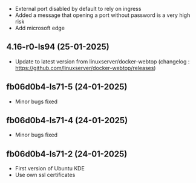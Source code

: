 - External port disabled by default to rely on ingress
- Added a message that opening a port without password is a very high risk
- Add microsoft edge

## 4.16-r0-ls94 (25-01-2025)
- Update to latest version from linuxserver/docker-webtop (changelog : https://github.com/linuxserver/docker-webtop/releases)

## fb06d0b4-ls71-5 (24-01-2025)
- Minor bugs fixed

## fb06d0b4-ls71-4 (24-01-2025)
- Minor bugs fixed

## fb06d0b4-ls71-2 (24-01-2025)
- First version of Ubuntu KDE
- Use own ssl certificates
